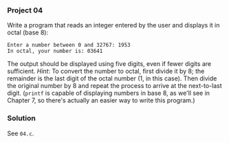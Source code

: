 ### Project 04

Write a program that reads an integer entered by the user and displays it in
octal (base 8):

```
Enter a number between 0 and 32767: 1953
In octal, your number is: 03641
```

The output should be displayed using five digits, even if fewer digits are
sufficient. _Hint_: To convert the number to octal, first divide it by 8; the
remainder is the last digit of the octal number (1, in this case). Then divide
the original number by 8 and repeat the process to arrive at the next-to-last
digit. (`printf` is capable of displaying numbers in base 8, as we'll see in
Chapter 7, so there's actually an easier way to write this program.)

### Solution

See `04.c`.
